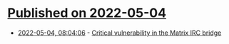 # [Published on 2022-05-04](index.md)

* [2022-05-04, 08:04:06](https://news.ycombinator.com/item?id=31257915) - [Critical vulnerability in the Matrix IRC bridge](https://matrix.org/blog/2022/05/04/0-34-0-security-release-for-matrix-appservice-irc-high-severity/)

